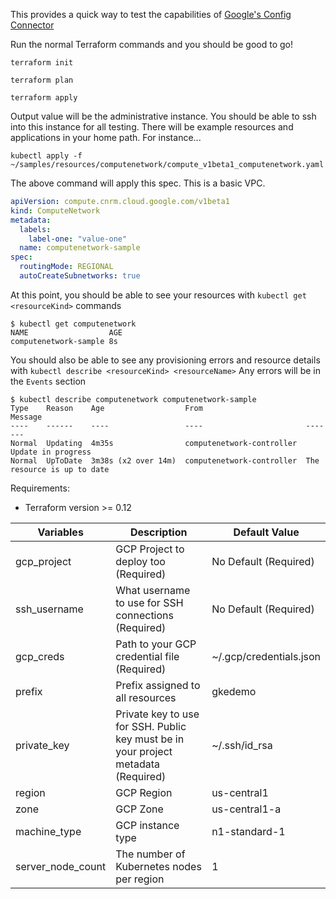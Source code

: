 This provides a quick way to test the capabilities of [Google's Config Connector](https://cloud.google.com/config-connector/docs)

Run the normal Terraform commands and you should be good to go!

```terraform init```

```terraform plan```

```terraform apply```

Output value will be the administrative instance.  You should be able to ssh into this instance for all testing.  There will be example resources and applications in your home path.  For instance...

```kubectl apply -f ~/samples/resources/computenetwork/compute_v1beta1_computenetwork.yaml```

The above command will apply this spec.  This is a basic VPC.
```yaml
apiVersion: compute.cnrm.cloud.google.com/v1beta1
kind: ComputeNetwork
metadata:
  labels:
    label-one: "value-one"
  name: computenetwork-sample
spec:
  routingMode: REGIONAL
  autoCreateSubnetworks: true
```
At this point, you should be able to see your resources with `kubectl get <resourceKind>` commands

```
$ kubectl get computenetwork
NAME                  AGE
computenetwork-sample 8s
```
You should also be able to see any provisioning errors and resource details with `kubectl describe <resourceKind> <resourceName>`
Any errors will be in the `Events` section
```
$ kubectl describe computenetwork computenetwork-sample
Type    Reason    Age                  From                       Message
----    ------    ----                 ----                       -------
Normal  Updating  4m35s                computenetwork-controller  Update in progress
Normal  UpToDate  3m38s (x2 over 14m)  computenetwork-controller  The resource is up to date
```
Requirements:
* Terraform version >= 0.12

|Variables|Description                  | Default Value
|------------------------------|-----------------------------|------------------------------|
|gcp_project|GCP  Project  to  deploy  too (Required)|No Default (Required)
|ssh_username|What  username  to  use  for  SSH  connections (Required)|No Default (Required)
|gcp_creds|Path  to  your  GCP  credential  file (Required)|~/.gcp/credentials.json
|prefix|Prefix assigned to all resources|gkedemo
|private_key|Private  key  to  use  for  SSH.  Public key must be in your project metadata (Required)|~/.ssh/id_rsa
|region|GCP  Region|us-central1
|zone|GCP Zone|us-central1-a
|machine_type|GCP  instance  type|n1-standard-1
|server_node_count|The number of Kubernetes nodes per region| 1